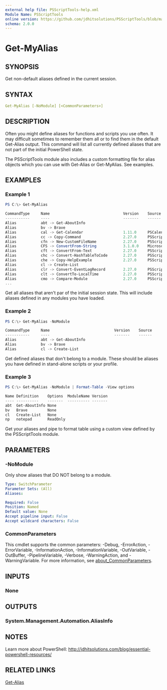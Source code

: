 ```yaml
---
external help file: PSScriptTools-help.xml
Module Name: PSScriptTools
online version: https://github.com/jdhitsolutions/PSScriptTools/blob/master/docs/Get-MyAlias.md
schema: 2.0.0
---
```


# Get-MyAlias

## SYNOPSIS

Get non-default aliases defined in the current session.

## SYNTAX

```yaml
Get-MyAlias [-NoModule] [<CommonParameters>]
```

## DESCRIPTION

Often you might define aliases for functions and scripts you use often. It may difficult sometimes to remember them all or to find them in the default Get-Alias output. This command will list all currently defined aliases that are not part of the initial PowerShell state.

The PSScriptTools module also includes a custom formatting file for alias objects which you can use with Get-Alias or Get-MyAlias. See examples.

## EXAMPLES

### Example 1

```powershell
PS C:\> Get-MyAlias

CommandType     Name                                 Version    Source
-----------     ----                                 -------    ------
Alias           abt -> Get-AboutInfo
Alias           bv -> Brave
Alias           cal -> Get-Calendar                  1.11.0     PSCalendar
Alias           cc -> Copy-Command                   2.27.0     PSScriptTools
Alias           cfn -> New-CustomFileName            2.27.0     PSScriptTools
Alias           CFS -> ConvertFrom-String            3.1.0.0    Microsoft.Po...
Alias           cft -> ConvertFrom-Text              2.27.0     PSScriptTools
Alias           chc -> Convert-HashTableToCode       2.27.0     PSScriptTools
Alias           che -> Copy-HelpExample              2.27.0     PSScriptTools
Alias           cl -> Create-List
Alias           clr -> Convert-EventLogRecord        2.27.0     PSScriptTools
Alias           clt -> ConvertTo-LocalTime           2.27.0     PSScriptTools
Alias           cmo -> Compare-Module                2.27.0     PSScriptTools
...
```

Get all aliases that aren't par of the initial session state. This will include aliases defined in any modules you have loaded.

### Example 2

```powershell
PS C:\> Get-MyAlias -NoModule

CommandType     Name                             Version    Source
-----------     ----                             -------    ------
Alias           abt -> Get-AboutInfo
Alias           bv -> Brave
Alias           cl -> Create-List
```

Get defined aliases that don't belong to a module. These should be aliases you have defined in stand-alone scripts or your profile.

### Example 3

```powershell
PS C:\> Get-MyAlias -NoModule | Format-Table -View options

Name Definition    Options  ModuleName Version
---- ----------    -------  ---------- -------
abt  Get-AboutInfo None
bv   Brave         None
cl   Create-List   None
np   notepad       ReadOnly
```

Get your aliases and pipe to format table using a custom view defined by the PSScriptTools module.

## PARAMETERS

### -NoModule

Only show aliases that DO NOT belong to a module.

```yaml
Type: SwitchParameter
Parameter Sets: (All)
Aliases:

Required: False
Position: Named
Default value: None
Accept pipeline input: False
Accept wildcard characters: False
```

### CommonParameters

This cmdlet supports the common parameters: -Debug, -ErrorAction, -ErrorVariable, -InformationAction, -InformationVariable, -OutVariable, -OutBuffer, -PipelineVariable, -Verbose, -WarningAction, and -WarningVariable. For more information, see [about_CommonParameters](http://go.microsoft.com/fwlink/?LinkID=113216).

## INPUTS

### None

## OUTPUTS

### System.Management.Automation.AliasInfo

## NOTES

Learn more about PowerShell: http://jdhitsolutions.com/blog/essential-powershell-resources/

## RELATED LINKS

[Get-Alias]()
